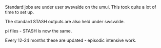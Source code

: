 
Standard jobs are under user swsvalde on the umui.  This took quite a lot of time to set up.

The standard STASH outputs are also held under swsvalde.

pi files - STASH is now the same.

Every 12-24 months these are updated - episodic intensive work.